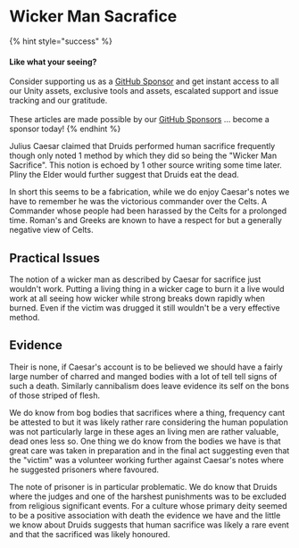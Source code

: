 # Wicker Man Sacrafice

{% hint style="success" %}
#### Like what your seeing?

Consider supporting us as a [GitHub Sponsor](../../../../company/become-a-sponsor.md) and get instant access to all our Unity assets, exclusive tools and assets, escalated support and issue tracking and our gratitude.\
\
These articles are made possible by our [GitHub Sponsors](https://github.com/sponsors/heathen-engineering) ... become a sponsor today!
{% endhint %}

Julius Caesar claimed that Druids performed human sacrifice frequently though only noted 1 method by which they did so being the "Wicker Man Sacrifice". This notion is echoed by 1 other source writing some time later. Pliny the Elder would further suggest that Druids eat the dead.

In short this seems to be a fabrication, while we do enjoy Caesar's notes we have to remember he was the victorious commander over the Celts. A Commander whose people had been harassed by the Celts for a prolonged time. Roman's and Greeks are known to have a respect for but a generally negative view of Celts.

## Practical Issues

The notion of a wicker man as described by Caesar for sacrifice just wouldn't work. Putting a living thing in a wicker cage to burn it a live would work at all seeing how wicker while strong breaks down rapidly when burned. Even if the victim was drugged it still wouldn't be a very effective method.

## Evidence

Their is none, if Caesar's account is to be believed we should have a fairly large number of charred and manged bodies with a lot of tell tell signs of such a death. Similarly cannibalism does leave evidence its self on the bons of those striped of flesh.

We do know from bog bodies that sacrifices where a thing, frequency cant be attested to but it was likely rather rare considering the human population was not particularly large in these ages an living men are rather valuable, dead ones less so. One thing we do know from the bodies we have is that great care was taken in preparation and in the final act suggesting even that the "victim" was a volunteer working further against Caesar's notes where he suggested prisoners where favoured.

The note of prisoner is in particular problematic. We do know that Druids where the judges and one of the harshest punishments was to be excluded from religious significant events. For a culture whose primary deity seemed to be a positive association with death the evidence we have and the little we know about Druids suggests that human sacrifice was likely a rare event and that the sacrificed was likely honoured.
